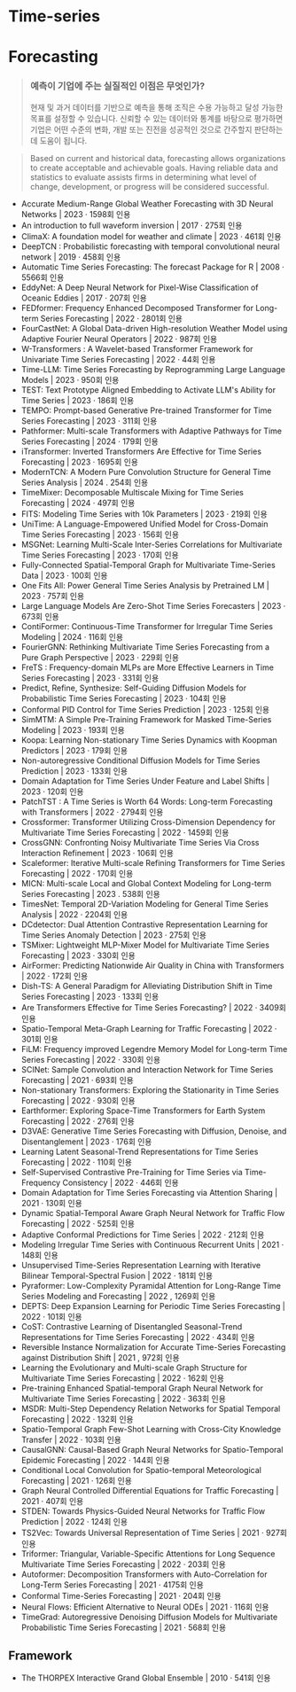 # Time-series

# Forecasting
> ### 예측이 기업에 주는 실질적인 이점은 무엇인가?
> 현재 및 과거 데이터를 기반으로 예측을 통해 조직은 수용 가능하고 달성 가능한 목표를 설정할 수 있습니다.
> 신뢰할 수 있는 데이터와 통계를 바탕으로 평가하면 기업은 어떤 수준의 변화, 개발 또는 진전을 성공적인 것으로 간주할지 판단하는 데 도움이 됩니다.

>Based on current and historical data, forecasting allows organizations to create acceptable and achievable goals.
>Having reliable data and statistics to evaluate assists firms in determining what level of change, development, or progress will be considered successful.

- Accurate Medium-Range Global Weather Forecasting with 3D Neural Networks | 2023 · 1598회 인용
- An introduction to full waveform inversion | 2017 · 275회 인용
- ClimaX: A foundation model for weather and climate | 2023 · 461회 인용
- DeepTCN : Probabilistic forecasting with temporal convolutional neural network | 2019 · 458회 인용
- Automatic Time Series Forecasting: The forecast Package for R | 2008 · 5566회 인용
- EddyNet: A Deep Neural Network for Pixel-Wise Classification of Oceanic Eddies | 2017 · 207회 인용
- FEDformer: Frequency Enhanced Decomposed Transformer for Long-term Series Forecasting | 2022 · 2801회 인용
- FourCastNet: A Global Data-driven High-resolution Weather Model using Adaptive Fourier Neural Operators | 2022 · 987회 인용
- W-Transformers : A Wavelet-based Transformer Framework for Univariate Time Series Forecasting | 2022 · 44회 인용
- Time-LLM: Time Series Forecasting by Reprogramming Large Language Models | 2023 · 950회 인용
- TEST: Text Prototype Aligned Embedding to Activate LLM's Ability for Time Series | 2023 · 186회 인용
- TEMPO: Prompt-based Generative Pre-trained Transformer for Time Series Forecasting | 2023 · 311회 인용
- Pathformer: Multi-scale Transformers with Adaptive Pathways for Time Series Forecasting | 2024 · 179회 인용
- iTransformer: Inverted Transformers Are Effective for Time Series Forecasting | 2023 · 1695회 인용
- ModernTCN: A Modern Pure Convolution Structure for General Time Series Analysis | 2024 . 254회 인용
- TimeMixer: Decomposable Multiscale Mixing for Time Series Forecasting | 2024 · 497회 인용
- FITS: Modeling Time Series with 10k Parameters | 2023 · 219회 인용
- UniTime: A Language-Empowered Unified Model for Cross-Domain Time Series Forecasting | 2023 · 156회 인용
- MSGNet: Learning Multi-Scale Inter-Series Correlations for Multivariate Time Series Forecasting | 2023 · 170회 인용
- Fully-Connected Spatial-Temporal Graph for Multivariate Time-Series Data | 2023 · 100회 인용
- One Fits All: Power General Time Series Analysis by Pretrained LM | 2023 · 757회 인용
- Large Language Models Are Zero-Shot Time Series Forecasters | 2023 · 673회 인용
- ContiFormer: Continuous-Time Transformer for Irregular Time Series Modeling | 2024 · 116회 인용
- FourierGNN: Rethinking Multivariate Time Series Forecasting from a Pure Graph Perspective | 2023 · 229회 인용
- FreTS : Frequency-domain MLPs are More Effective Learners in Time Series Forecasting | 2023 · 331회 인용
- Predict, Refine, Synthesize: Self-Guiding Diffusion Models for Probabilistic Time Series Forecasting | 2023 · 104회 인용
- Conformal PID Control for Time Series Prediction | 2023 · 125회 인용
- SimMTM: A Simple Pre-Training Framework for Masked Time-Series Modeling | 2023 · 193회 인용
- Koopa: Learning Non-stationary Time Series Dynamics with Koopman Predictors | 2023 · 179회 인용
- Non-autoregressive Conditional Diffusion Models for Time Series Prediction | 2023 · 133회 인용
- Domain Adaptation for Time Series Under Feature and Label Shifts | 2023 · 120회 인용
- PatchTST : A Time Series is Worth 64 Words: Long-term Forecasting with Transformers | 2022 · 2794회 인용
- Crossformer: Transformer Utilizing Cross-Dimension Dependency for Multivariate Time Series Forecasting | 2022 · 1459회 인용
- CrossGNN: Confronting Noisy Multivariate Time Series Via Cross Interaction Refinement | 2023 · 106회 인용
- Scaleformer: Iterative Multi-scale Refining Transformers for Time Series Forecasting | 2022 · 170회 인용
- MICN: Multi-scale Local and Global Context Modeling for Long-term Series Forecasting | 2023 . 538회 인용
- TimesNet: Temporal 2D-Variation Modeling for General Time Series Analysis | 2022 · 2204회 인용
- DCdetector: Dual Attention Contrastive Representation Learning for Time Series Anomaly Detection | 2023 · 275회 인용
- TSMixer: Lightweight MLP-Mixer Model for Multivariate Time Series Forecasting | 2023 · 330회 인용
- AirFormer: Predicting Nationwide Air Quality in China with Transformers | 2022 · 172회 인용
- Dish-TS: A General Paradigm for Alleviating Distribution Shift in Time Series Forecasting | 2023 · 133회 인용
- Are Transformers Effective for Time Series Forecasting? | 2022 · 3409회 인용
- Spatio-Temporal Meta-Graph Learning for Traffic Forecasting | 2022 · 301회 인용
- FiLM: Frequency improved Legendre Memory Model for Long-term Time Series Forecasting | 2022 · 330회 인용
- SCINet: Sample Convolution and Interaction Network for Time Series Forecasting | 2021 · 693회 인용
- Non-stationary Transformers: Exploring the Stationarity in Time Series Forecasting | 2022 · 930회 인용
- Earthformer: Exploring Space-Time Transformers for Earth System Forecasting | 2022 · 276회 인용
- D3VAE: Generative Time Series Forecasting with Diffusion, Denoise, and Disentanglement | 2023 · 176회 인용
- Learning Latent Seasonal-Trend Representations for Time Series Forecasting | 2022 · 110회 인용
- Self-Supervised Contrastive Pre-Training for Time Series via Time-Frequency Consistency | 2022 · 446회 인용
- Domain Adaptation for Time Series Forecasting via Attention Sharing | 2021 · 130회 인용
- Dynamic Spatial-Temporal Aware Graph Neural Network for Traffic Flow Forecasting | 2022 · 525회 인용
- Adaptive Conformal Predictions for Time Series | 2022 · 212회 인용
- Modeling Irregular Time Series with Continuous Recurrent Units | 2021 · 148회 인용
- Unsupervised Time-Series Representation Learning with Iterative Bilinear Temporal-Spectral Fusion | 2022 · 181회 인용
- Pyraformer: Low-Complexity Pyramidal Attention for Long-Range Time Series Modeling and Forecasting | 2022 , 1269회 인용
- DEPTS: Deep Expansion Learning for Periodic Time Series Forecasting | 2022 · 101회 인용
- CoST: Contrastive Learning of Disentangled Seasonal-Trend Representations for Time Series Forecasting | 2022 · 434회 인용
- Reversible Instance Normalization for Accurate Time-Series Forecasting against Distribution Shift | 2021 , 972회 인용
- Learning the Evolutionary and Multi-scale Graph Structure for Multivariate Time Series Forecasting | 2022 · 162회 인용
- Pre-training Enhanced Spatial-temporal Graph Neural Network for Multivariate Time Series Forecasting | 2022 · 363회 인용
- MSDR: Multi-Step Dependency Relation Networks for Spatial Temporal Forecasting | 2022 · 132회 인용
- Spatio-Temporal Graph Few-Shot Learning with Cross-City Knowledge Transfer | 2022 · 103회 인용
- CausalGNN: Causal-Based Graph Neural Networks for Spatio-Temporal Epidemic Forecasting | 2022 · 144회 인용
- Conditional Local Convolution for Spatio-temporal Meteorological Forecasting | 2021 · 126회 인용
- Graph Neural Controlled Differential Equations for Traffic Forecasting | 2021 · 407회 인용
- STDEN: Towards Physics-Guided Neural Networks for Traffic Flow Prediction | 2022 · 124회 인용
- TS2Vec: Towards Universal Representation of Time Series | 2021 · 927회 인용
- Triformer: Triangular, Variable-Specific Attentions for Long Sequence Multivariate Time Series Forecasting | 2022 · 203회 인용
- Autoformer: Decomposition Transformers with Auto-Correlation for Long-Term Series Forecasting | 2021 · 4175회 인용
- Conformal Time-Series Forecasting | 2021 · 204회 인용
- Neural Flows: Efficient Alternative to Neural ODEs | 2021 · 116회 인용
- TimeGrad: Autoregressive Denoising Diffusion Models for Multivariate Probabilistic Time Series Forecasting | 2021 · 568회 인용


## Framework
- The THORPEX Interactive Grand Global Ensemble | 2010 · 541회 인용

